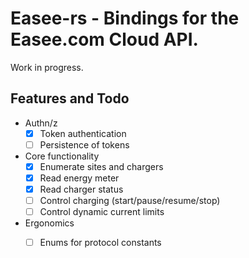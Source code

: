 # Easee-rs - Bindings for the Easee.com Cloud API.

Work in progress.

## Features and Todo

 - Authn/z
   - [x] Token authentication
   - [ ] Persistence of tokens
 - Core functionality
   - [x] Enumerate sites and chargers
   - [x] Read energy meter
   - [x] Read charger status
   - [ ] Control charging (start/pause/resume/stop)
   - [ ] Control dynamic current limits
 - Ergonomics
   - [ ] Enums for protocol constants

 
 




[1]: https://easee.com
